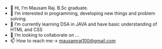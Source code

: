 - 👋 Hi, I’m Mausam Raj. B.Sc graduate.
- 👀 I’m interested in programming, developing new things and problem solving.
- 🌱 I’m currently learning DSA in JAVA and have basic understanding of HTML and CSS
- 💞️ I’m looking to collaborate on ...
- 📫 How to reach me:-> mausamraj100@gmail.com

<!---
Mausam1815/Mausam1815 is a ✨ special ✨ repository because its `README.md` (this file) appears on your GitHub profile.
You can click the Preview link to take a look at your changes.
--->
